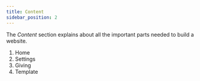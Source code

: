 ```yaml
---
title: Content
sidebar_position: 2
---
```


The *Content* section explains about all the important parts needed to build a website.

1. Home
2. Settings
3. Giving 
4. Template

